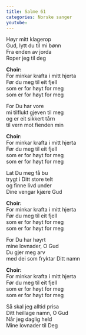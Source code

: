 ```yaml
---
title: Salme 61
categories: Norske sanger
youtube: 
---
```


Høyr mitt klagerop  
Gud, lytt du til mi bønn  
Fra enden av jorda  
Roper jeg til deg

**Choir:**  
For minkar krafta i mitt hjerta  
Før du meg til eit fjell  
som er for høyt for meg  
som er for høyt for meg

For Du har vore  
mi tilflukt gjeven til meg  
og er eit sikkert tårn  
til vern mot fienden min

**Choir:**  
For minkar krafta i mitt hjerta  
Før du meg til eit fjell  
som er for høyt for meg  
som er for høyt for meg

Lat Du meg få bu  
trygt i Ditt store telt  
og finne livd under  
Dine vengar kjære Gud

**Choir:**  
For minkar krafta i mitt hjerta  
Før du meg til eit fjell  
som er for høyt for meg  
som er for høyt for meg

For Du har høyrt  
mine lovnader, O Gud  
Du gjer meg arv  
med dei som fryktar Ditt namn

**Choir:**  
For minkar krafta i mitt hjerta  
Før du meg til eit fjell  
som er for høyt for meg  
som er for høyt for meg

Så skal jeg alltid prisa  
Ditt heillage namn, O Gud  
Når jeg daglig held  
Mine lovnader til Deg
